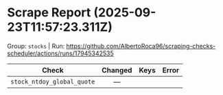 # Scrape Report (2025-09-23T11:57:23.311Z)

Group: `stocks`  |  Run: https://github.com/AlbertoRoca96/scraping-checks-scheduler/actions/runs/17945342535

| Check | Changed | Keys | Error |
|---|:---:|:--|:--|
| `stock_ntdoy_global_quote` | — |  |  |

